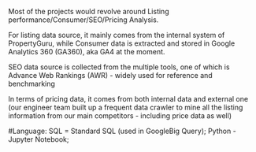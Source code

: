 Most of the projects would revolve around Listing performance/Consumer/SEO/Pricing Analysis.

For listing data source, it mainly comes from the internal system of PropertyGuru, while Consumer data is extracted and stored in Google Analytics 360 (GA360), aka GA4 at the moment.

SEO data source is collected from the multiple tools, one of which is Advance Web Rankings (AWR) - widely used for reference and benchmarking

In terms of pricing data, it comes from both internal data and external one (our engineer team built up a frequent data crawler to mine all the listing information from our main competitors - including price data as well)


#Language: 
  SQL = Standard SQL (used in GoogleBig Query); 
  Python - Jupyter Notebook;
